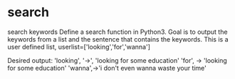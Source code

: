 # search
search keywords
Define a search function in Python3. Goal is to output the keywords from a list and the sentence that contains the keywords.
This is a user defined list, userlist=['looking','for','wanna']

Desired output:
    'looking', '->', 'looking for some education'
    'for', -> 'looking for some education'
    'wanna',->'i don't even wanna waste your time'
